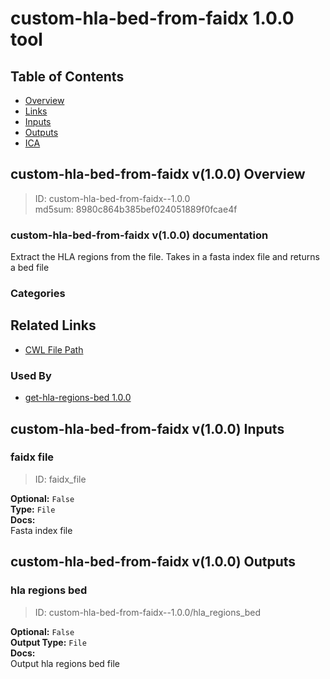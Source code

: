 
custom-hla-bed-from-faidx 1.0.0 tool
====================================

## Table of Contents
  
- [Overview](#custom-hla-bed-from-faidx-v100-overview)  
- [Links](#related-links)  
- [Inputs](#custom-hla-bed-from-faidx-v100-inputs)  
- [Outputs](#custom-hla-bed-from-faidx-v100-outputs)  
- [ICA](#ica)  


## custom-hla-bed-from-faidx v(1.0.0) Overview



  
> ID: custom-hla-bed-from-faidx--1.0.0  
> md5sum: 8980c864b385bef024051889f0fcae4f

### custom-hla-bed-from-faidx v(1.0.0) documentation
  
Extract the HLA regions from the file.
Takes in a fasta index file and returns a bed file

### Categories
  


## Related Links
  
- [CWL File Path](../../../../../../tools/custom-hla-bed-from-faidx/1.0.0/custom-hla-bed-from-faidx__1.0.0.cwl)  


### Used By
  
- [get-hla-regions-bed 1.0.0](../../../workflows/get-hla-regions-bed/1.0.0/get-hla-regions-bed__1.0.0.md)  

  


## custom-hla-bed-from-faidx v(1.0.0) Inputs

### faidx file



  
> ID: faidx_file
  
**Optional:** `False`  
**Type:** `File`  
**Docs:**  
Fasta index file

  


## custom-hla-bed-from-faidx v(1.0.0) Outputs

### hla regions bed



  
> ID: custom-hla-bed-from-faidx--1.0.0/hla_regions_bed  

  
**Optional:** `False`  
**Output Type:** `File`  
**Docs:**  
Output hla regions bed file
  

  

